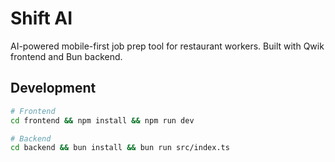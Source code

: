 # Shift AI

AI-powered mobile-first job prep tool for restaurant workers. Built with Qwik frontend and Bun backend.

## Development

```bash
# Frontend
cd frontend && npm install && npm run dev

# Backend
cd backend && bun install && bun run src/index.ts
```
